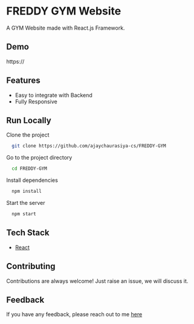 # FREDDY GYM Website

A GYM Website made with React.js Framework.


## Demo

https://

## Features

- Easy to integrate with Backend
- Fully Responsive


## Run Locally

Clone the project

```bash
  git clone https://github.com/ajaychaurasiya-cs/FREDDY-GYM
```

Go to the project directory

```bash
  cd FREDDY-GYM
```

Install dependencies

```bash
  npm install
```

Start the server

```bash
  npm start
```



## Tech Stack

* [React](https://reactjs.org/)

## Contributing

Contributions are always welcome!
Just raise an issue, we will discuss it.


## Feedback

If you have any feedback, please reach out to me [here](https://github.com/ajaychaurasiya-cs)



